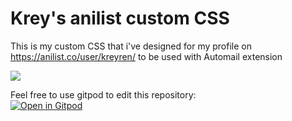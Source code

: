 # Krey's anilist custom CSS

This is my custom CSS that i've designed for my profile on https://anilist.co/user/kreyren/ to be used with Automail extension

![](img/krenimation.gif)


Feel free to use gitpod to edit this repository:<br>
[![Open in Gitpod](https://gitpod.io/button/open-in-gitpod.svg)](https://github.com/Kreyren/anilist_css)